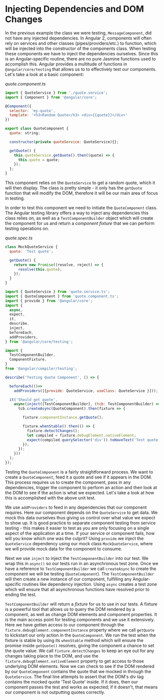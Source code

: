 # Injecting Dependencies and DOM Changes

In the previous example the class we were testing, `MessageComponent`, did not have any injected dependencies. In Angular 2, components will often rely on services and other classes (pipes/providers/etc.) to function, which will be injected into the constructor of the components class. When testing these components we have to inject the dependencies ourselves. Since this is an Angular-specific routine, there are no pure Jasmine functions used to accomplish this. Angular provides a multitude of functions in `@angular/core/testing` that allows us to to effectively test our components. Let's take a look at a basic component:

*quote.component.ts*

```js
import { QuoteService } from './quote.service';
import { Component } from '@angular/core';

@Component({
  selector: 'my-quote',
  template: '<h3>Random Quote</h3> <div>{{quote}}</div>'
})

export class QuoteComponent {
  quote: string;

  constructor(private quoteService: QuoteService){};

  getQuote() {
    this.quoteService.getQuote().then((quote) => {
      this.quote = quote;
    });
  };
}

```

This component relies on the `QuoteService` to get a random quote, which it will then display. The class is pretty simple - it only has the `getQuote` function that will modify the DOM, therefore it will be our main area of focus in testing.

In order to test this component we need to initiate the `QuoteComponent` class. The Angular testing library offers a way to inject any dependencies this class relies on, as well as a `TestComponentBuilder` object which will create the component for us and return a *component fixture* that we can perform testing operations on.

*quote.spec.ts*

```js
class MockQuoteService {
  quote: 'Test quote';

  getQuote() {
    return new Promise((resolve, reject) => {
      resolve(this.quote);
    });
  }
}

import { QuoteService } from 'quote.service.ts';
import { QuoteComponent } from 'quote.component.ts';
import { provide } from '@angular/core';
import {
  async,
  expect,
  it,
  describe,
  inject,
  beforeEach,
  addProviders,
} from '@angular/core/testing';

import {
  TestComponentBuilder,
  ComponentFixture,
}
from '@angular/compiler/testing';

describe('Testing Quote Component', () => {

  beforeEach(()=>
    addProviders([{provide: QuoteService, useClass: QuoteService }]));

  it('Should get quote',
    async(inject([TestComponentBuilder], (tcb: TestComponentBuilder) => {
      tcb.createAsync(QuoteComponent).then(fixture => {

        fixture.componentInstance.getQuote();

        fixture.whenStable().then(() => {
          fixture.detectChanges();
          let compiled = fixture.debugElement.nativeElement;
          expect(compiled.querySelector('div')).toHaveText('Test quote');
        });
      });
    }))
  );
});
```

Testing the `QuoteComponent` is a fairly straightforward process. We want to create a `QuoteComponent`, feed it a quote and see if it appears in the DOM. This process requires us to create the component, pass in any dependencies, trigger the component to perform an action and then look at the DOM to see if the action is what we expected. Let's take a look at how this is accomplished with the above unit test.

We use `addProviders` to feed in any dependencies that our component requires. Here our component depends on the `QuoteService` to get data. We mock this data ourselves thus giving us control over what value we expect to show up. It is good practice to separate component testing from service testing - this makes it easier to test as you are only focusing on a single aspect of the application at a time. If your service or component fails, how will you know which one was the culprit? Using `provide` we inject the `QuoteService` dependency using our mock class `MockQuoteService`, where we will provide mock data for the component to consume.

Next we use `inject` to inject the `TestComponentBuilder` into our test.  We wrap this in `async()` so our tests run in an asynchronous test zone.  Once we have a reference to `TestComponentBuilder` we call `createAsync` to create the component we will be testing (`QuoteComponent`). The `TestComponentBuilder` will then create a new instance of our component, fulfilling any Angular-specific routines like dependency injection. Using `async` creates a test zone which will ensure that all asynchronous functions have resolved prior to ending the test.

`TestComponentBuilder` will return a *fixture* for us to use in our tests. A fixture is a powerful tool that allows us to query the DOM rendered by a component, as well as change DOM elements and component properties. It is the main access point for testing components and we use it extensively. Here we have gotten access to our component through the `fixture.debugElement.componentInstance` property where we call `getQuote` to kickstart our only action in the `QuoteComponent`.  We run the test when the fixture is stable by using its `whenStable` method which will ensure the promise inside `getQuote()` resolves, giving the component a chance to set the quote value.  We call `fixture.detectChanges` to keep an eye out for any changes taking place to the DOM, and use the `fixture.debugElement.nativeElement` property to get access to those underlying DOM elements. Now we can check to see if the DOM rendered by our `QuoteComponent` contains the quote that we mocked in through the `QuoteService`. The final line attempts to assert that the DOM's div tag contains the mocked quote 'Test Quote' inside. If it does, then our component passes the test and works as expected; if it doesn't, that means our component is not outputting quotes correctly.
